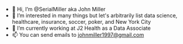 - 👋 Hi, I’m @SerialMiller aka John Miller
- 👀 I’m interested in many things but let's arbitrarily list data science, healthcare, insurance, soccer, poker, and New York City
- 🌱 I’m currently working at J2 Health as a Data Associate
- 📫 You can send emails to johnmiller1997@gmail.com

<!---
SerialMiller/SerialMiller is a ✨ special ✨ repository because its `README.md` (this file) appears on your GitHub profile.
You can click the Preview link to take a look at your changes.
--->
